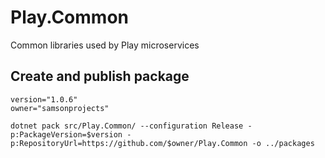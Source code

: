 # Play.Common

Common libraries used by Play microservices

## Create and publish package

```
version="1.0.6"
owner="samsonprojects"

dotnet pack src/Play.Common/ --configuration Release -p:PackageVersion=$version -p:RepositoryUrl=https://github.com/$owner/Play.Common -o ../packages
```
